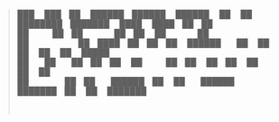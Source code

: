 >███    ███ ██  ██████ ██████   ██████  ██      ██ ████████ ███████ 
>████  ████ ██ ██      ██   ██ ██    ██ ██      ██    ██    ██      
>██ ████ ██ ██ ██      ██████  ██    ██ ██      ██    ██    █████   
>██  ██  ██ ██ ██      ██   ██ ██    ██ ██      ██    ██    ██      
>██      ██ ██  ██████ ██   ██  ██████  ███████ ██    ██    ███████ 
                                                                   
